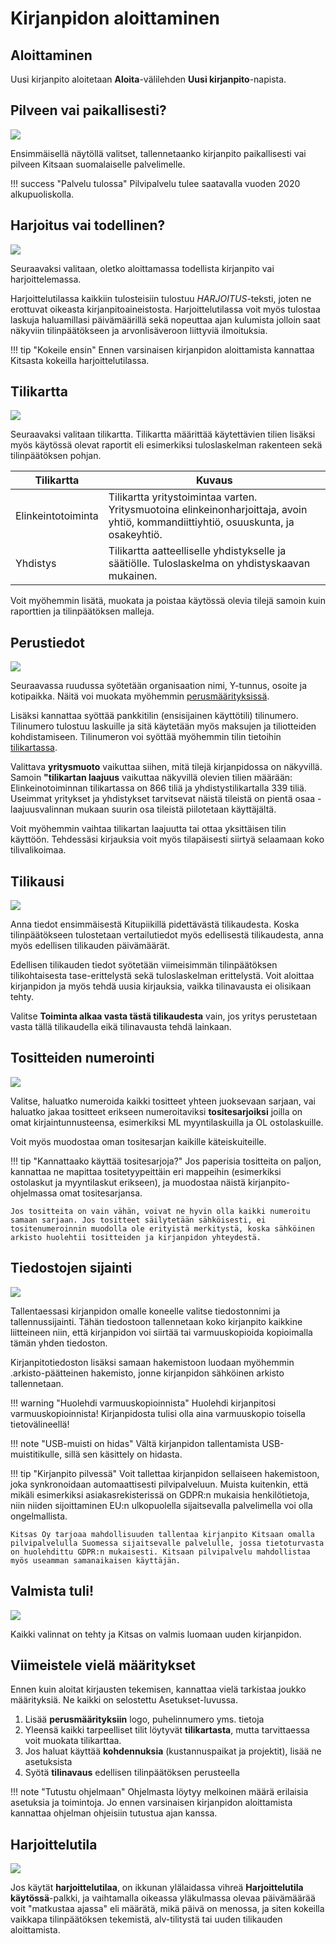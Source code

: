 # Kirjanpidon aloittaminen

<!--
!!! tip ""
    [<span class="fa fa-youtube"></span> Katso video uuden kirjanpidon aloittamisesta](https://www.youtube.com/watch?v=ESYLC2T0Tds&t=6s)   

-->

## Aloittaminen

Uusi kirjanpito aloitetaan **Aloita**-välilehden **Uusi kirjanpito**-napista.

## Pilveen vai paikallisesti?

![](1omapilvi.png)

Ensimmäisellä näytöllä valitset, tallennetaanko kirjanpito paikallisesti vai pilveen Kitsaan suomalaiselle palvelimelle.

!!! success "Palvelu tulossa"
    Pilvipalvelu tulee saatavalla vuoden 2020 alkupuoliskolla.


## Harjoitus vai todellinen?

![](2harjoitus.png)

Seuraavaksi valitaan, oletko aloittamassa todellista kirjanpito vai harjoittelemassa.

Harjoittelutilassa kaikkiin tulosteisiin tulostuu *HARJOITUS*-teksti, joten ne erottuvat oikeasta kirjanpitoaineistosta. Harjoittelutilassa voit myös tulostaa laskuja haluamillasi päivämäärillä sekä nopeuttaa ajan kulumista jolloin saat näkyviin tilinpäätökseen ja arvonlisäveroon liittyviä ilmoituksia.

!!! tip "Kokeile ensin"
    Ennen varsinaisen kirjanpidon aloittamista kannattaa Kitsasta kokeilla harjoittelutilassa.

## Tilikartta

![](3tilikartta.png)

Seuraavaksi valitaan tilikartta. Tilikartta määrittää käytettävien tilien lisäksi
myös käytössä olevat raportit eli esimerkiksi tuloslaskelman rakenteen sekä
tilinpäätöksen pohjan.

Tilikartta   | Kuvaus
------------------|-------------------------
Elinkeintotoiminta  | Tilikartta yritystoimintaa varten. Yritysmuotoina elinkeinonharjoittaja, avoin yhtiö, kommandiittiyhtiö, osuuskunta, ja osakeyhtiö.
Yhdistys | Tilikartta aatteelliselle yhdistykselle ja säätiölle. Tuloslaskelma on yhdistyskaavan mukainen.

Voit myöhemmin lisätä, muokata ja poistaa käytössä olevia tilejä samoin kuin
raporttien ja tilinpäätöksen malleja.


## Perustiedot

![](4tiedot.png)

Seuraavassa ruudussa syötetään organisaation nimi, Y-tunnus, osoite ja kotipaikka. Näitä voi muokata
myöhemmin [perusmäärityksissä](/maaritykset/perusvalinnat/).

Lisäksi kannattaa syöttää pankkitilin (ensisijainen käyttötili) tilinumero. Tilinumero tulostuu laskuille ja
sitä käytetään myös maksujen ja tiliotteiden kohdistamiseen. Tilinumeron voi syöttää myöhemmin
tilin tietoihin [tilikartassa](/maaritykset/tilikartta).

Valittava **yritysmuoto** vaikuttaa siihen, mitä tilejä kirjanpidossa on näkyvillä. Samoin **"tilikartan laajuus** vaikuttaa näkyvillä olevien tilien määrään: Elinkeinotoiminnan tilikartassa on 866 tiliä ja yhdistystilikartalla 339 tiliä. Useimmat yritykset ja yhdistykset tarvitsevat näistä tileistä on pientä osaa - laajuusvalinnan mukaan suurin osa tileistä piilotetaan käyttäjältä.

Voit myöhemmin vaihtaa tilikartan laajuutta tai ottaa yksittäisen tilin käyttöön. Tehdessäsi kirjauksia voit myös tilapäisesti siirtyä selaamaan koko tilivalikoimaa.


## Tilikausi

![](5tilikausi.png)

Anna tiedot ensimmäisestä Kitupiikillä pidettävästä tilikaudesta. Koska tilinpäätökseen tulostetaan vertailutiedot myös edellisestä tilikaudesta, anna myös edellisen tilikauden
päivämäärät.

Edellisen tilikauden tiedot syötetään viimeisimmän tilinpäätöksen tilikohtaisesta
tase-erittelystä sekä tuloslaskelman erittelystä. Voit aloittaa kirjanpidon ja myös tehdä
uusia kirjauksia, vaikka tilinavausta ei olisikaan tehty.

Valitse **Toiminta alkaa vasta tästä tilikaudesta** vain, jos yritys perustetaan vasta tällä tilikaudella eikä tilinavausta tehdä lainkaan.

## Tositteiden numerointi

![](6numerointi.png)

Valitse, haluatko numeroida kaikki tositteet yhteen juoksevaan sarjaan, vai haluatko jakaa tositteet erikseen numeroitaviksi **tositesarjoiksi** joilla on omat kirjaintunnusteensa, esimerkiksi ML myyntilaskuilla ja OL ostolaskuille.

Voit myös muodostaa oman tositesarjan kaikille käteiskuiteille.

!!! tip "Kannattaako käyttää tositesarjoja?"
    Jos paperisia tositteita on paljon, kannattaa ne mapittaa tositetyypeittäin eri mappeihin (esimerkiksi ostolaskut ja myyntilaskut erikseen), ja muodostaa näistä kirjanpito-ohjelmassa omat tositesarjansa.

    Jos tositteita on vain vähän, voivat ne hyvin olla kaikki numeroitu samaan sarjaan. Jos tositteet säilytetään sähköisesti, ei tositenumeroinnin muodolla ole erityistä merkitystä, koska sähköinen arkisto huolehtii tositteiden ja kirjanpidon yhteydestä.


## Tiedostojen sijainti

![](7sijainti.png)

Tallentaessasi kirjanpidon omalle koneelle valitse tiedostonnimi ja tallennussijainti. Tähän tiedostoon tallennetaan koko kirjanpito kaikkine liitteineen niin, että kirjanpidon voi siirtää tai varmuuskopioida kopioimalla tämän yhden tiedoston.

Kirjanpitotiedoston lisäksi samaan hakemistoon luodaan myöhemmin .arkisto-päätteinen hakemisto, jonne kirjanpidon sähköinen arkisto tallennetaan.

!!! warning "Huolehdi varmuuskopioinnista"
    Huolehdi kirjanpitosi varmuuskopioinnista! Kirjanpidosta tulisi olla aina varmuuskopio toisella tietovälineellä!

!!! note "USB-muisti on hidas"
    Vältä kirjanpidon tallentamista USB-muistitikulle, sillä sen käsittely on hidasta.    

!!! tip "Kirjanpito pilvessä"
    Voit tallettaa kirjanpidon sellaiseen hakemistoon, joka synkronoidaan automaattisesti pilvipalveluun. Muista kuitenkin, että mikäli esimerkiksi asiakasrekisterissä on GDPR:n mukaisia henkilötietoja,  
    niin niiden sijoittaminen EU:n ulkopuolella sijaitsevalla palvelimella voi olla ongelmallista.

    Kitsas Oy tarjoaa mahdollisuuden tallentaa kirjanpito Kitsaan omalla pilvipalvelulla Suomessa sijaitsevalle palvelulle, jossa tietoturvasta on huolehdittu GDPR:n mukaisesti. Kitsaan pilvipalvelu mahdollistaa myös useamman samanaikaisen käyttäjän.

## Valmista tuli!

![](8valmis.png)

Kaikki valinnat on tehty ja Kitsas on valmis luomaan uuden kirjanpidon.


## Viimeistele vielä määritykset

Ennen kuin aloitat kirjausten tekemisen, kannattaa vielä tarkistaa joukko
määrityksiä. Ne kaikki on selostettu Asetukset-luvussa.

1. Lisää **perusmäärityksiin** logo, puhelinnumero yms. tietoja
2. Yleensä kaikki tarpeelliset tilit löytyvät **tilikartasta**, mutta tarvittaessa voit muokata tilikarttaa.
3. Jos haluat käyttää **kohdennuksia** (kustannuspaikat ja projektit), lisää ne asetuksista
4. Syötä **tilinavaus** edellisen tilinpäätöksen perusteella

!!! note "Tutustu ohjelmaan"
    Ohjelmasta löytyy melkoinen määrä erilaisia asetuksia ja toimintoja. Jo ennen varsinaisen kirjanpidon aloittamista kannattaa ohjelman ohjeisiin tutustua ajan kanssa.

## Harjoittelutila

![](harjoittelutila.png)

Jos käytät **harjoittelutilaa**, on ikkunan ylälaidassa vihreä **Harjoittelutila käytössä**-palkki,
ja vaihtamalla oikeassa yläkulmassa olevaa päivämäärää voit "matkustaa ajassa" eli määrätä, mikä päivä
on menossa, ja siten kokeilla vaikkapa tilinpäätöksen tekemistä, alv-tilitystä tai uuden tilikauden aloittamista.
